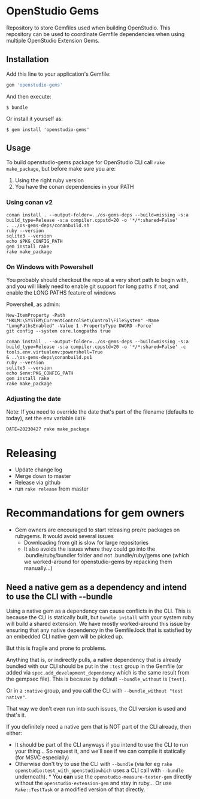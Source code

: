 # OpenStudio Gems

Repository to store Gemfiles used when building OpenStudio. This repository can be used to coordinate Gemfile dependencies when using multiple OpenStudio Extension Gems.

## Installation

Add this line to your application's Gemfile:

```ruby
gem 'openstudio-gems'
```

And then execute:

    $ bundle

Or install it yourself as:

    $ gem install 'openstudio-gems'

## Usage

To build openstudio-gems package for OpenStudio CLI call `rake make_package`, but before make sure you are:

1. Using the right ruby version
2. You have the conan dependencies in your PATH

### Using conan v2
```
conan install . --output-folder=../os-gems-deps --build=missing -s:a build_type=Release -s:a compiler.cppstd=20 -o '*/*:shared=False'
. ../os-gems-deps/conanbuild.sh
ruby --version
sqlite3 --version
echo $PKG_CONFIG_PATH
gem install rake
rake make_package
```

### On Windows with Powershell

You probably should checkout the repo at a very short path to begin with, and you will likely need to enable git support for long paths if not, and enable the LONG PATHS feature of windows

Powershell, as admin:

```shell
New-ItemProperty -Path "HKLM:\SYSTEM\CurrentControlSet\Control\FileSystem" -Name "LongPathsEnabled" -Value 1 -PropertyType DWORD -Force`
git config --system core.longpaths true
```

```shell
conan install . --output-folder=../os-gems-deps --build=missing -s:a build_type=Release -s:a compiler.cppstd=20 -o '*/*:shared=False' -c tools.env.virtualenv:powershell=True
& ..\os-gems-deps\conanbuild.ps1
ruby --version
sqlite3 --version
echo $env:PKG_CONFIG_PATH
gem install rake
rake make_package
```

### Adjusting the date

Note: If you need to override the date that's part of the filename (defaults to today), set the env variable `DATE`

```shell
DATE=20230427 rake make_package
```


# Releasing

* Update change log
* Merge down to master
* Release via github
* run `rake release` from master

# Recommandations for gem owners

* Gem owners are encouraged to start releasing pre/rc packages on rubygems. It would avoid several issues
    * Downloading from git is slow for large repositories
    * It also avoids the issues where they could go into the .bundle/ruby/bundler folder and not .bundle/ruby/gems one (which we worked-around for openstudio-gems by repacking them manually...)

## Need a native gem as a dependency and intend to use the CLI with --bundle

Using a native gem as a dependency can cause conflicts in the CLI. This is because the CLI is statically built, but `bundle install` with your system ruby will build a shared extension.
We have mostly worked-around this issue by ensuring that any native dependency in the Gemfile.lock that is satisfied by an embedded CLI native gem will be picked up.

But this is fragile and prone to problems.

Anything that is, or indirectly pulls, a native dependency that is already bundled with our CLI should be put in the `:test` group in the Gemfile (or added via `spec.add_development_dependency` which is the same result from the gempsec file). This is because by default `--bundle_without` is `[test]`.

Or in a `:native` group, and you call the CLI with `--bundle_without "test native"`.

That way we don't even run into such issues, the CLI version is used and that's it.

If you definitely need a native gem that is NOT part of the CLI already, then either:

* It should be part of the CLI anyways if you intend to use the CLI to run your thing... So request it, and we'll see if we can compile it statically (for MSVC especially)
* Otherwise don't try to use the CLI with `--bundle` (via for eg `rake openstudio:test_with_openstudiowhich` uses a CLI call with `--bundle` underneath). 
        * You **can** use the `openstudio-measure-tester-gem` directly without the `openstudio-extension-gem` and stay in ruby... Or use `Rake::TestTask` or a modified version of that directly.
